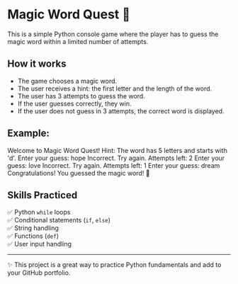 # Magic Word Quest 🐍

This is a simple Python console game where the player has to guess the magic word within a limited number of attempts.

## How it works
- The game chooses a magic word.
- The user receives a hint: the first letter and the length of the word.
- The user has 3 attempts to guess the word.
- If the user guesses correctly, they win.
- If the user does not guess in 3 attempts, the correct word is displayed.

## Example:
Welcome to Magic Word Quest!
Hint: The word has 5 letters and starts with 'd'.
Enter your guess: hope
Incorrect. Try again.
Attempts left: 2
Enter your guess: love
Incorrect. Try again.
Attempts left: 1
Enter your guess: dream
Congratulations! You guessed the magic word! 🎉


## Skills Practiced
✅ Python `while` loops  
✅ Conditional statements (`if`, `else`)  
✅ String handling  
✅ Functions (`def`)  
✅ User input handling

---

✨ This project is a great way to practice Python fundamentals and add to your GitHub portfolio.

